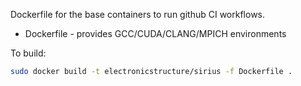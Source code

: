 Dockerfile for the base containers to run github CI workflows.

 * Dockerfile - provides GCC/CUDA/CLANG/MPICH environments

 To build:
 ```bash
 sudo docker build -t electronicstructure/sirius -f Dockerfile .
 ```
